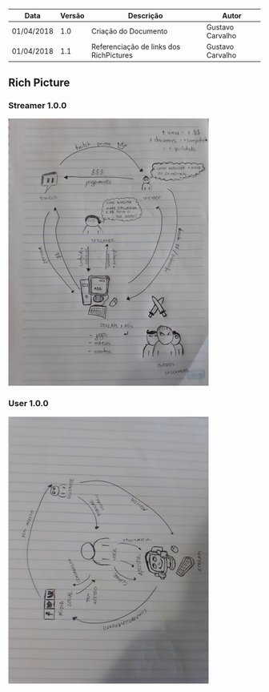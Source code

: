 |Data|Versão|Descrição|Autor|
|----|------|---------|-----|
|01/04/2018|1.0|Criação do Documento|Gustavo Carvalho|
|01/04/2018|1.1|Referenciação de links dos RichPictures|Gustavo Carvalho|

## Rich Picture

### Streamer 1.0.0
<img src="./images/rich-picture/rich-picture-streamer-1.0.jpg" width=400px>

### User 1.0.0
<img src="./images/rich-picture/rich-picture-user-1.0.jpg" width=400px>